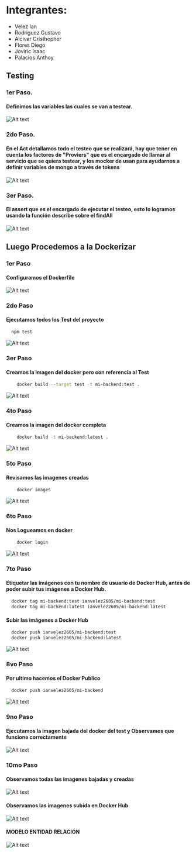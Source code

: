 
# Integrantes:
- Velez Ian
- Rodriguez Gustavo
- Alcivar Cristhopher
- Flores Diego
- Joviric Isaac
- Palacios Anthoy
## Testing
### 1er Paso.
#### Definimos las variables las cuales se van a testear.
![Alt text](images/9.png)

### 2do Paso.
#### En el Act detallamos todo el testeo que se realizará, hay que tener en cuenta los factores de "Proviers" que es el encargado de llamar al servicio que se quiera testear, y los mocker de usan para ayudarnos a definir variables de mongo a través de tokens
![Alt text](images/10.png)

### 3er Paso.
#### El assert que es el encargado de ejecutar el testeo, esto lo logramos usando la función describe sobre el findAll
![Alt text](images/11.png)

## Luego Procedemos a la Dockerizar 

### 1er Paso
#### Configuramos el Dockerfile
![Alt text](images/12.png)

### 2do Paso
#### Ejecutamos todos los Test del proyecto
```sh
  npm test
```
![Alt text](images/13.png)

### 3er Paso
#### Creamos la imagen del docker pero con referencia al Test
```sh
    docker build --target test -t mi-backend:test .  
```    
![Alt text](images/14.png)

### 4to Paso
#### Creamos la imagen del docker completa
```sh
    docker build -t mi-backend:latest .
``` 
![Alt text](images/15.png)

### 5to Paso
#### Revisamos las imagenes creadas 
```sh
    docker images
``` 
![Alt text](images/16.png)

### 6to Paso
#### Nos Logueamos en docker
```sh
    docker login
``` 
![Alt text](images/17.png)

### 7to Paso
#### Etiquetar las imágenes con tu nombre de usuario de Docker Hub, antes de poder subir tus imágenes a Docker Hub.
```sh
  docker tag mi-backend:test ianvelez2605/mi-backend:test
  docker tag mi-backend:latest ianvelez2605/mi-backend:latest
```
#### Subir las imágenes a Docker Hub
```sh
  docker push ianvelez2605/mi-backend:test
  docker push ianvelez2605/mi-backend:latest
```
![Alt text](images/18.png)

### 8vo Paso
#### Por ultimo hacemos el Docker Publico
```sh
  docker push ianvelez2605/mi-backend
```
![Alt text](images/19.png)

### 9no Paso
#### Ejecutamos la imagen bajada del docker del test y Observamos que funcione correctamente
![Alt text](images/20.png)

### 10mo Paso
#### Observamos todas las imagenes bajadas y creadas
![Alt text](images/21.png)

#### Observamos las imagenes subida en Docker Hub
![Alt text](images/22.png)

#### MODELO ENTIDAD RELACIÓN
![Alt text](images/EN.png)